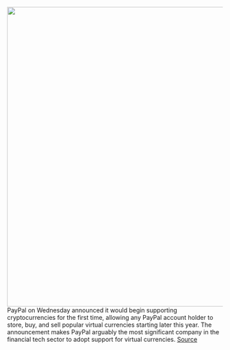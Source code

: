<img src='https://cdn.vox-cdn.com/thumbor/f121HjXYPY4fK5josgFvggQhCOQ=/0x0:2040x1360/1200x800/filters:focal(857x517:1183x843)/cdn.vox-cdn.com/uploads/chorus_image/image/67667752/acastro_181126_1777_bitcoin_0001.0.jpg' width='700px' /><br/>
PayPal on Wednesday announced it would begin supporting cryptocurrencies for the first time, allowing any PayPal account holder to store, buy, and sell popular virtual currencies starting later this year. The announcement makes PayPal arguably the most significant company in the financial tech sector to adopt support for virtual currencies.
<a href='https://www.theverge.com/2020/10/21/21527288/paypal-cryptocurrency-support-buy-sell-venmo-bitcoin'> Source <a/>